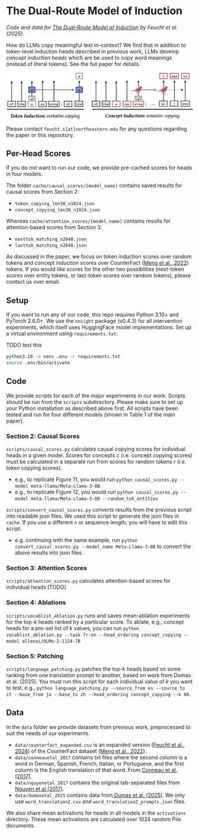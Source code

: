 # The Dual-Route Model of Induction

*Code and data for [The Dual-Route Model of Induction](https://dualroute.baulab.info) by Feucht et al. (2025).*

How do LLMs copy meaningful text in-context? We find that in addition to token-level induction heads described in previous work, LLMs develop *concept induction heads* which are be used to copy word meanings (instead of literal tokens). See the full paper for details. 

![figure1](figure1.png)

Please contact `feucht.s[at]northeastern.edu` for any questions regarding the paper or this repository. 


## Per-Head Scores
If you do not want to run our code, we provide pre-cached scores for heads in four models. 

The folder `cache/causal_scores/[model_name]` contains saved results for causal scores from Section 2:
- `token_copying_len30_n1024.json`
- `concept_copying_len30_n1024.json`

Whereas `cache/attention_scores/[model_name]` contains results for attention-based scores from Section 3:
- `nexttok_matching_n2048.json`
- `lasttok_matching_n2048.json`

As discussed in the paper, we focus on token induction scores over random tokens and concept induction scores over CounterFact ([Meng et al., 2022](https://rome.baulab.info/)) tokens. If you would like scores for the other two possiblities (next-token scores over entity tokens, or last-token scores over random tokens), please contact us over email.

## Setup 
If you want to run any of our code, this repo requires Python 3.10+ and PyTorch 2.6.0+. We use the `nnsight` package (v0.4.3) for all intervention experiments, which itself uses HuggingFace model implementations. Set up a virtual environment using `requirements.txt`:

TODO test this
```bash
python3.10 -m venv .env -r requirements.txt
source .env/bin/activate
```

## Code

We provide scripts for each of the major experiments in our work. Scripts should be run from the `scripts` subdirectory. Please make sure to set up your Python installation as described above first. All scripts have been tested and run for four different models (shown in Table 1 of the main paper). 

### Section 2: Causal Scores
`scripts/causal_scores.py` calculates causal copying scores for individual heads in a given model. Scores for concepts $c$ (i.e. concept copying scores) must be calculated in a separate run from scores for random tokens $r$ (i.e. token copying scores). 
- e.g., to replicate Figure 11, you would run `python causal_scores.py --model meta-llama/Meta-Llama-3-8B`. 
- e.g., to replicate Figure 12, you would run `python causal_scores.py --model meta-llama/Meta-Llama-3-8B --random_tok_entities`

`scripts/convert_causal_scores.py` converts results from the previous script into readable json files. We used this script to generate the json files in `cache`. If you use a different `n` or sequence length, you will have to edit this script. 
- e.g. continuing with the same example, run `python convert_causal_scores.py --model_name Meta-Llama-3-8B` to convert the above results into json files. 

### Section 3: Attention Scores
`scripts/attention_scores.py` calculates attention-based scores for individual heads [TODO]

### Section 4: Ablations
`scripts/vocablist_ablation.py` runs and saves mean-ablation experiments for the top-*k* heads ranked by a particular score. To ablate, e.g., concept heads for a pre-set list of *k* values, you can run `python vocablist_ablation.py --task fr-en --head_ordering concept_copying --model allenai/OLMo-2-1124-7B`

### Section 5: Patching
`scripts/language_patching.py` patches the top-*k* heads based on some ranking from one translation prompt to another, based on work from Dumas et al. (2025). You must run this script for each individual value of *k* you want to test, e.g., `python language_patching.py --source_from es --source_to it --base_from ja --base_to zh --head_ordering concept_copying --k 80`. 


## Data
In the `data` folder we provide datasets from previous work, preprocessed to suit the needs of our experiments.
- `data/counterfact_expanded.csv` is an expanded version ([Feucht et al., 2024](https://footprints.baulab.info/)) of the CounterFact dataset ([Meng et al., 2022](https://rome.baulab.info/)). 
- `data/conneauetal_2017` contains txt files where the second column is a word in German, Spanish, French, Italian, or Portuguese, and the first column is the English translation of that word. From [Conneau et al. (2017)](https://arxiv.org/abs/1710.04087). 
- `data/nguyenetal_2017` contains the original tab-separated files from [Nguyen et al (2017)](https://aclanthology.org/E17-1008/).
- `data/dumasetal_2025` contains data from[ Dumas et al. (2025)](https://arxiv.org/abs/2411.08745). We only use `word_translation2.csv` and `word_translation2_prompts.json` files. 

We also share mean activations for heads in all models in the `activations` directory. These mean activations are calculated over 1024 random Pile documents. 